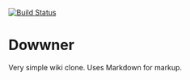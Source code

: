  [![Build Status](https://travis-ci.org/10sr/dowwner.svg?branch=master)](https://travis-ci.org/10sr/dowwner) 

Dowwner
=======


Very simple wiki clone. Uses Markdown for markup.
